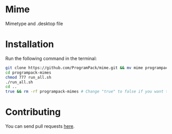 # Mime
Mimetype and .desktop file
# Installation
Run the following command in the terminal:
```bash
git clone https://github.com/ProgramPack/mime.git && mv mime programpack-mimes
cd programpack-mimes
chmod 777 run_all.sh
./run_all.sh
cd ..
true && rm -rf programpack-mimes # Change "true" to false if you want to keep the directory
```
# Contributing
You can send pull requests [here](https://github.com/ProgramPack/mime/pulls).
